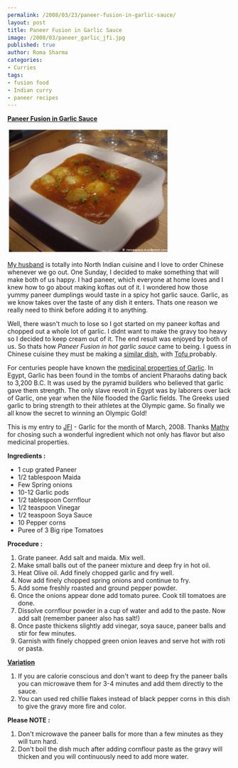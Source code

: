 ```yaml
--- 
permalink: /2008/03/23/paneer-fusion-in-garlic-sauce/
layout: post
title: Paneer Fusion in Garlic Sauce
image: /2008/03/paneer_garlic_jfi.jpg
published: true
author: Roma Sharma
categories: 
- Curries
tags:
- fusion food
- Indian curry
- paneer recipes
---
```

<span style="text-decoration:underline;"><strong>Paneer Fusion in Garlic Sauce</strong></span>

<a title="paneer_garlic_jfi.jpg" href="/2008/03/paneer_garlic_jfi.jpg"><img src="/2008/03/paneer_garlic_jfi.jpg" alt="paneer_garlic_jfi.jpg" /></a>

<a href="http://excogito.wordpress.com/">My husband</a> is totally into North Indian cuisine and I love to order Chinese whenever we go out. One Sunday, I decided to make something that will make both of us happy. I had paneer, which everyone at home loves and I knew how to go about making koftas out of it. I wondered how those yummy paneer dumplings would taste in a spicy hot garlic sauce. Garlic, as we know takes over the taste of any dish it enters. Thats one reason we really need to think before adding it to anything.

Well, there wasn't much to lose so I got started on my paneer koftas and chopped out a whole lot of garlic. I didnt want to make the gravy too heavy so I decided to keep cream out of it. The end result was enjoyed by both of us. So thats how <em>Paneer Fusion in hot garlic sauce</em> came to being. I guess in Chinese cuisine they must be making a <a href="http://www.cyber-kitchen.com/ubbs/archive/VEGETARIAN/Tofu_Pan-Fried_Tofu_with_Garlic_Sauce.html">similar dish</a>, with <a href="http://en.wikipedia.org/wiki/Tofu">Tofu </a>probably.

For centuries people have known the <a href="http://www.amazingherbs.com/meduseofgari.html">medicinal properties of Garlic</a>. In Egypt, Garlic has been found in the tombs of ancient Pharaohs dating back to 3,200 B.C. It was used by the pyramid builders who believed that garlic gave them strength. The only slave revolt in Egypt was by laborers over lack of Garlic, one year when the Nile flooded the Garlic fields. The Greeks used garlic to bring strength to their athletes at the Olympic game. So finally we all know the secret to winning an Olympic Gold!

This is my entry to <a href="http://www.nandyala.org/mahanandi/jihv-for-ingredients-jfi/">JFI</a> - Garlic for the month of March, 2008. Thanks <a href="http://mathy.kandasamy.net/virundhu/archives/2008/03/07/jihva_for_ingredients-garlic/">Mathy </a>for chosing such a wonderful ingredient which not only has flavor but also medicinal properties.
<strong></strong>

<strong>Ingredients :</strong>
<ul>
	<li>1 cup grated Paneer</li>
	<li>1/2 tablespoon Maida</li>
	<li>Few Spring onions</li>
	<li>10-12 Garlic pods</li>
	<li>1/2 tablespoon Cornflour</li>
	<li>1/2 teaspoon Vinegar</li>
	<li>1/2 teaspoon Soya Sauce</li>
	<li>10 Pepper corns</li>
	<li>Puree of 3 Big ripe Tomatoes</li>
</ul>
<strong>Procedure :</strong>
<ol>
	<li>Grate paneer. Add salt and maida. Mix well.</li>
	<li>Make small balls out of the paneer mixture and deep fry in hot oil.</li>
	<li>Heat Olive oil. Add finely chopped garlic and fry well.</li>
	<li>Now add finely chopped spring onions and continue to fry.</li>
	<li>Add some freshly roasted and ground pepper powder.</li>
	<li>Once the onions appear done add tomato puree. Cook till tomatoes are done.</li>
	<li>Dissolve cornflour powder in a cup of water and add to the paste. Now add salt (remember paneer also has salt!)</li>
	<li>Once paste thickens slightly add vinegar, soya sauce, paneer balls and stir for few minutes.</li>
	<li>Garnish with finely chopped green onion leaves and serve hot with roti or pasta.</li>
</ol>
<span style="text-decoration:underline;"><strong>Variation</strong></span>
<ol>
	<li>If you are calorie conscious and don't want to deep fry the paneer balls you can microwave them for 3-4 minutes and add them directly to the sauce.</li>
	<li>You can used red chillie flakes instead of black pepper corns in this dish to give the gravy more fire and color.</li>
</ol>
<strong>Please NOTE :</strong>
<ol>
	<li>Don't microwave the paneer balls for more than a few minutes as they will turn hard.</li>
	<li>Don't boil the dish much after adding cornflour paste as the gravy will thicken and you will continuously need to add more water.</li>
</ol>
